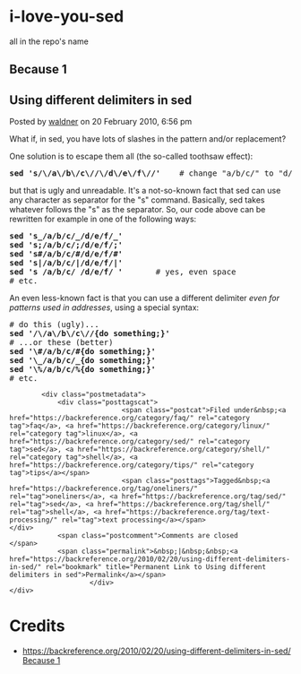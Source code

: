 # i-love-you-sed

all in the repo's name


## Because 1


<div class="post-8 post type-post status-publish format-standard hentry category-faq category-linux category-sed category-shell category-tips tag-oneliners tag-sed tag-shell tag-text-processing" id="post-8">
			<h2 class="posttitle">Using different delimiters in sed</h2>
			<div class="postmetadata">
								Posted by&nbsp;<span class="postauthor"><a href="https://backreference.org/myob/myob/" title="Posts by waldner" rel="author">waldner</a></span> on								<span class="postdate">20 February 2010, 6:56 pm</span>
			</div>
			<div class="postentry">
				<p>What if, in sed, you have lots of slashes in the pattern and/or replacement?</p>
<p>One solution is to escape them all (the so-called toothsaw effect):</p>
<pre><strong>sed 's/\/a\/b\/c\//\/d\/e\/f\//'</strong>    # change "a/b/c/" to "d/e/f/"</pre>
<p>but that is ugly and unreadable. It's a not-so-known fact that sed can use any character as separator for the "s" command. Basically, sed takes whatever follows the "s" as the separator. So, our code above can be rewritten for example in one of the following ways:</p>
<pre><strong>sed 's_/a/b/c/_/d/e/f/_'
sed 's;/a/b/c/;/d/e/f/;'
sed 's#/a/b/c/#/d/e/f/#'
sed 's|/a/b/c/|/d/e/f/|'
sed 's /a/b/c/ /d/e/f/ '</strong>       # yes, even space
# etc.</pre>
<p>An even less-known fact is that you can use a different delimiter <em>even for patterns used in addresses</em>, using a special syntax:</p>
<pre># do this (ugly)...
<strong>sed '/\/a\/b\/c\//{do something;}'</strong>
# ...or these (better)
<strong>sed <span>'\#/a/b/c/#{do something;}'
sed </span><span>'\_/a/b/c/_{do something;}'
sed </span><span>'\%/a/b/c/%{do something;}'</span></strong>
# etc.</pre>
							</div>
	
			<div class="postmetadata">
				<div class="posttagscat">
								<span class="postcat">Filed under&nbsp;<a href="https://backreference.org/category/faq/" rel="category tag">faq</a>, <a href="https://backreference.org/category/linux/" rel="category tag">linux</a>, <a href="https://backreference.org/category/sed/" rel="category tag">sed</a>, <a href="https://backreference.org/category/shell/" rel="category tag">shell</a>, <a href="https://backreference.org/category/tips/" rel="category tag">tips</a></span>
								<span class="posttags">Tagged&nbsp;<a href="https://backreference.org/tag/oneliners/" rel="tag">oneliners</a>, <a href="https://backreference.org/tag/sed/" rel="tag">sed</a>, <a href="https://backreference.org/tag/shell/" rel="tag">shell</a>, <a href="https://backreference.org/tag/text-processing/" rel="tag">text processing</a></span>				</div>
				<span class="postcomment">Comments are closed								</span>
				<span class="permalink">&nbsp;|&nbsp;&nbsp;<a href="https://backreference.org/2010/02/20/using-different-delimiters-in-sed/" rel="bookmark" title="Permanent Link to Using different delimiters in sed">Permalink</a></span>
						</div>
	</div>


# Credits

* https://backreference.org/2010/02/20/using-different-delimiters-in-sed/ [Because 1](#because-1)
